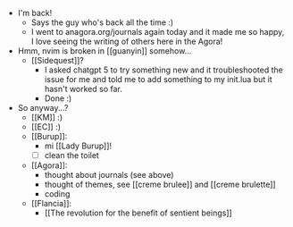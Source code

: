 - I'm back!
  - Says the guy who's back all the time :)
  - I went to anagora.org/journals again today and it made me so happy, I love seeing the writing of others here in the Agora!
- Hmm, nvim is broken in [[guanyin]] somehow...
  - [[Sidequest]]?
    - I asked chatgpt 5 to try something new and it troubleshooted the issue for me and told me to add something to my init.lua but it hasn't worked so far.
    - Done :)
- So anyway...?
    - [[KM]] :)
    - [[EC]] :)
    - [[Burup]]:
        - mi [[Lady Burup]]!
        - [ ] clean the toilet
    - [[Agora]]:
        - thought about journals (see above)
        - thought of themes, see [[creme brulee]] and [[creme brulette]]
        - coding
    - [[Flancia]]:
        - [[The revolution for the benefit of sentient beings]]
